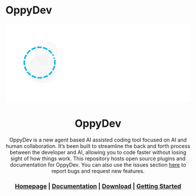 # OppyDev

<div align="center">

![Logo of OppyDev](./Logo.png)

# **OppyDev**

OppyDev is a new agent based AI assisted coding tool focused on AI and human collaboration. It’s been built to streamline the back and forth process between the developer and AI, allowing you to code faster without losing sight of how things work. This repository hosts open source plugins and documentation for OppyDev. You can also use the issues section [here](https://github.com/OppyDevAI/OppyDev/issues) to report bugs and request new features.

<h3>

[Homepage](https://oppydev.ai/) | [Documentation](https://oppydev.ai/documentation) | [Download](https://oppydev.ai/download) | [Getting Started](https://oppydev.ai/documentation)

</h3>

</div>
